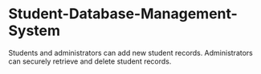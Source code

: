 # Student-Database-Management-System
Students and administrators can add new student records. Administrators can securely retrieve and delete student records.

